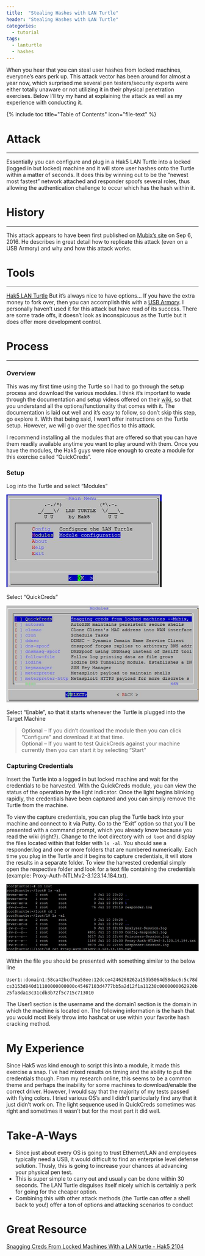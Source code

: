 ```yaml
---
title:  "Stealing Hashes with LAN Turtle"
header: "Stealing Hashes with LAN Turtle"
categories: 
  - tutorial
tags:
  - lanturtle
  - hashes
---
```

When you hear that you can steal user hashes from locked machines, everyone’s ears perk up. This attack vector has been around for almost a year now, which surprised me several pen testers/security experts were either totally unaware or not utilizing it in their physical penetration exercises. Below I’ll try my hand at explaining the attack as well as my experience with conducting it.  

{% include toc title="Table of Contents" icon="file-text" %}

# Attack  
***

Essentially you can configure and plug in a Hak5 LAN Turtle into a locked (logged in but locked) machine and it will store user hashes onto the Turtle within a matter of seconds. It does this by winning out to be the “newest most fastest” network attached and responder spoofs several roles, thus allowing the authentication challenge to occur which has the hash within it.  

# History  
***

This attack appears to have been first published on [Mubix’s site](https://room362.com/post/2016/snagging-creds-from-locked-machines/) on Sep 6, 2016. He describes in great detail how to replicate this attack (even on a USB Armory) and why and how this attack works.

# Tools  
***

[Hak5 LAN Turtle](https://hakshop.com/collections/lan-turtle/products/lan-turtle)
But it’s always nice to have options… If you have the extra money to fork over, then you can accomplish this with a [USB Armory](https://inversepath.com/usbarmory). I personally haven’t used it for this attack but have read of its success. There are some trade offs, it doesn’t look as inconspicuous as the Turtle but it does offer more development control.  

# Process  
***

### Overview  

This was my first time using the Turtle so I had to go through the setup process and download the various modules. I think it’s important to wade through the documentation and setup videos offered on their [wiki](https://lanturtle.com/wiki/#!index.md), so that you understand all the options/functionality that comes with it. The documentation is laid out well and it’s easy to follow, so don’t skip this step, go explore it. With that being said, I won’t offer instructions on the Turtle setup. However, we will go over the specifics to this attack.  

I recommend installing all the modules that are offered so that you can have them readily available anytime you want to play around with them. Once you have the modules, the Hak5 guys were nice enough to create a module for this exercise called “QuickCreds”.  

### Setup  

Log into the Turtle and select “Modules”

![Turtle Modules](/assets/images/turtle_mods.jpg)  

Select “QuickCreds”

![Turtle QuickCreds](/assets/images/turtle_quickcreds.jpg)  

Select “Enable”, so that it starts whenever the Turtle is plugged into the Target Machine

> Optional – If you didn’t download the module then you can click “Configure” and download it at that time.  
> Optional – If you want to test QuickCreds against your machine currently then you can start it by selecting “Start”  

### Capturing Credentials  

Insert the Turtle into a logged in but locked machine and wait for the credentials to be harvested. With the QuickCreds module, you can view the status of the operation by the light indicator. Once the light begins blinking rapidly, the credentials have been captured and you can simply remove the Turtle from the machine.  

To view the capture credentials, you can plug the Turtle back into your machine and connect to it via Putty. Go to the “Exit” option so that you’ll be presented with a command prompt, which you already know because you read the wiki (right?). Change to the loot directory with `cd loot` and display the files located within that folder with `ls -al`. You should see a responder.log and one or more folders that are numbered numerically. Each time you plug in the Turtle and it begins to capture credentials, it will store the results in a separate folder. To view the harvested credential simply open the respective folder and look for a text file containing the credentials (example: Proxy-Auth-NTLMv2-3.123.14.184.txt).  

![Turtle List](/assets/images/turtle_list.jpg)  

Within the file you should be presented with something similar to the below line  

`User1::domain1:58ca42bcd7ea58ee:12dcce4246268262a153b5064d58dac6:5c78dcs3153d840d11100000000000c45467103d4777bb5a2d12f1a11230c0000000062920b25fa8da13c31cdb3b72f5c715c713010`  

The User1 section is the username and the domain1 section is the domain in which the machine is located on. The following information is the hash that you would most likely throw into hashcat or use within your favorite hash cracking method.  

# My Experience  

Since Hak5 was kind enough to script this into a module, it made this exercise a snap. I’ve had mixed results on timing and the ability to pull the credentials though. From my research online, this seems to be a common theme and perhaps the inability for some machines to download/enable the correct driver. However, I would say that the majority of my tests passed with flying colors. I tried various OS’s and I didn’t particularly find any that it just didn’t work on. The light sequence used in QuickCreds sometimes was right and sometimes it wasn’t but for the most part it did well.  

# Take-A-Ways  

 - Since just about every OS is going to trust Ethernet/LAN and employees typically need a USB, it would difficult to find an enterprise level defense solution. Thusly, this is going to increase your chances at advancing your physical pen test.  
 - This is super simple to carry out and usually can be done within 30 seconds. The LAN Turtle disguises itself nicely which is certainly a perk for going for the cheaper option.  
 - Combining this with other attack methods (the Turtle can offer a shell back to you!) offer a ton of options and attacking scenarios to conduct  

# Great Resource  

[Snagging Creds From Locked Machines With a LAN turtle - Hak5 2104](https://www.youtube.com/watch?v=AVqh5mcFcFU)  